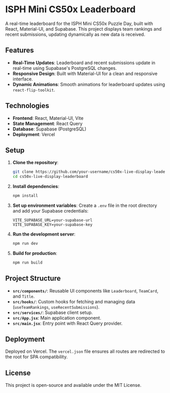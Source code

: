 # ISPH Mini CS50x Leaderboard

A real-time leaderboard for the ISPH Mini CS50x Puzzle Day, built with React, Material-UI, and Supabase. This project displays team rankings and recent submissions, updating dynamically as new data is received.

## Features

- **Real-Time Updates**: Leaderboard and recent submissions update in real-time using Supabase's PostgreSQL changes.
- **Responsive Design**: Built with Material-UI for a clean and responsive interface.
- **Dynamic Animations**: Smooth animations for leaderboard updates using `react-flip-toolkit`.

## Technologies

- **Frontend**: React, Material-UI, Vite
- **State Management**: React Query
- **Database**: Supabase (PostgreSQL)
- **Deployment**: Vercel

## Setup

1. **Clone the repository**:
   ```bash
   git clone https://github.com/your-username/cs50x-live-display-leaderboard.git
   cd cs50x-live-display-leaderboard
   ```

2. **Install dependencies**:
   ```bash
   npm install
   ```

3. **Set up environment variables**:
   Create a `.env` file in the root directory and add your Supabase credentials:
   ```env
   VITE_SUPABASE_URL=your-supabase-url
   VITE_SUPABASE_KEY=your-supabase-key
   ```

4. **Run the development server**:
   ```bash
   npm run dev
   ```

5. **Build for production**:
   ```bash
   npm run build
   ```

## Project Structure

- **`src/components/`**: Reusable UI components like `Leaderboard`, `TeamCard`, and `Title`.
- **`src/hooks/`**: Custom hooks for fetching and managing data (`useTeamRankings`, `useRecentSubmissions`).
- **`src/services/`**: Supabase client setup.
- **`src/App.jsx`**: Main application component.
- **`src/main.jsx`**: Entry point with React Query provider.

## Deployment

Deployed on Vercel. The `vercel.json` file ensures all routes are redirected to the root for SPA compatibility.

## License

This project is open-source and available under the MIT License.
